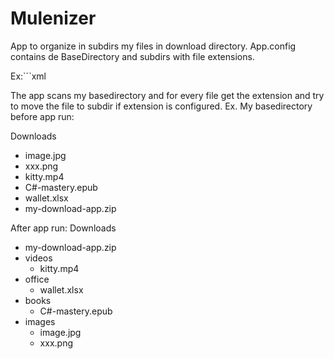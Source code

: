 # Mulenizer

App to organize in subdirs my files in download directory.
App.config contains de BaseDirectory and subdirs with file extensions.

Ex:```xml 
<appSettings>
   <add key="BaseDirectory" value="d:\notebook\downloads" />
   <add key="videos" value="mp4;avi;mpeg" />
   <add key="office" value="xls;xlsx;doc;docx" />
   <add key="pdf" value="pdf" />
   <add key="books" value="mobi;epub" />
   <add key="iso" value="iso" />
   <add key="images" value="jpg;png;jpeg;gif"/>
</appSettings>

The app scans my basedirectory and for every file get the extension and try to move the file to subdir if extension is configured.
Ex.
My basedirectory before app run:

Downloads
 - image.jpg
 - xxx.png
 - kitty.mp4
 - C#-mastery.epub
 - wallet.xlsx
 - my-download-app.zip
 

After app run:
Downloads
 - my-download-app.zip
 - videos
    - kitty.mp4
 - office
    - wallet.xlsx
 - books
   - C#-mastery.epub
 - images
   - image.jpg
   - xxx.png

   
 
